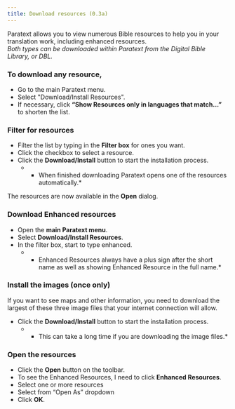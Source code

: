```yaml
---
title: Download resources (0.3a)
---
```

Paratext allows you to view numerous Bible resources to help you in your translation work, including enhanced resources.  
*Both types can be downloaded within Paratext from the Digital Bible Library, or DBL.*

### To download any resource,

-   Go to the main Paratext menu.
-   Select "Download/Install Resources".
-   If necessary, click **“Show Resources only in languages that match…”** to shorten the list.

### Filter for resources

-   Filter the list by typing in the **Filter box** for ones you want.
-   Click the checkbox to select a resource.
-   Click the **Download/Install** button to start the installation process.  
    -  *    When finished downloading Paratext opens one of the resources automatically.*

The resources are now available in the **Open** dialog.

### Download Enhanced resources

-   Open the **main Paratext menu**.
-   Select **Download/Install Resources**.
-   In the filter box, start to type enhanced.  
    -  *    Enhanced Resources always have a plus sign after the short name as well as showing Enhanced Resource in the full name.*

### Install the images (once only)

If you want to see maps and other information, you need to download the largest of these three image files that your internet connection will allow.

-   Click the **Download/Install** button to start the installation process.  
    -  *    This can take a long time if you are downloading the image files.*

### Open the resources

-   Click the **Open** button on the toolbar.
-   To see the Enhanced Resources, I need to click **Enhanced Resources**.
-   Select one or more resources
-   Select from “Open As” dropdown
-   Click **OK**.
